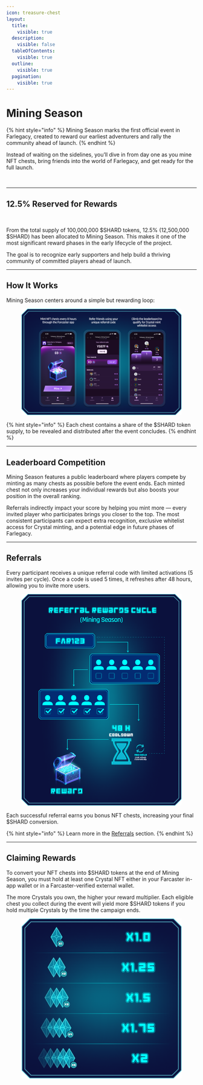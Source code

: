 ```yaml
---
icon: treasure-chest
layout:
  title:
    visible: true
  description:
    visible: false
  tableOfContents:
    visible: true
  outline:
    visible: true
  pagination:
    visible: true
---
```


# Mining Season

{% hint style="info" %}
Mining Season marks the first official event in Farlegacy, created to reward our earliest adventurers and rally the community ahead of launch.
{% endhint %}

Instead of waiting on the sidelines, you’ll dive in from day one as you mine NFT chests, bring friends into the world of Farlegacy, and get ready for the full launch.

<figure><img src=".gitbook/assets/Портал.png" alt=""><figcaption></figcaption></figure>

***

## 12.5% Reserved for Rewards

<figure><img src=".gitbook/assets/12.png" alt=""><figcaption></figcaption></figure>

From the total supply of 100,000,000 $SHARD tokens, 12.5% (12,500,000 $SHARD) has been allocated to Mining Season. This makes it one of the most significant reward phases in the early lifecycle of the project.

The goal is to recognize early supporters and help build a thriving community of committed players ahead of launch.

***

## How It Works

Mining Season centers around a simple but rewarding loop:

<figure><img src=".gitbook/assets/Экраны (1).png" alt=""><figcaption></figcaption></figure>

{% hint style="info" %}
&#x20;Each chest contains a share of the $SHARD token supply, to be revealed and distributed after the event concludes.&#x20;
{% endhint %}

***

## Leaderboard Competition

Mining Season features a public leaderboard where players compete by minting as many chests as possible before the event ends. Each minted chest not only increases your individual rewards but also boosts your position in the overall ranking.

Referrals indirectly impact your score by helping you mint more — every invited player who participates brings you closer to the top. The most consistent participants can expect extra recognition, exclusive whitelist access for Crystal minting, and a potential edge in future phases of Farlegacy.

***

## Referrals

Every participant receives a unique referral code with limited activations (5 invites per cycle). Once a code is used 5 times, it refreshes after 48 hours, allowing you to invite more users.

<figure><img src=".gitbook/assets/Refferal Reward (1).png" alt=""><figcaption></figcaption></figure>

Each successful referral earns you bonus NFT chests, increasing your final $SHARD conversion.

{% hint style="info" %}
Learn more in the [Referrals](referrals.md) section.
{% endhint %}

***

## Claiming Rewards

To convert your NFT chests into $SHARD tokens at the end of Mining Season, you must hold at least one Crystal NFT either in your Farcaster in-app wallet or in a Farcaster-verified external wallet.

The more Crystals you own, the higher your reward multiplier. Each eligible chest you collect during the event will yield more $SHARD tokens if you hold multiple Crystals by the time the campaign ends.

<figure><img src=".gitbook/assets/RefX (1).png" alt=""><figcaption></figcaption></figure>
